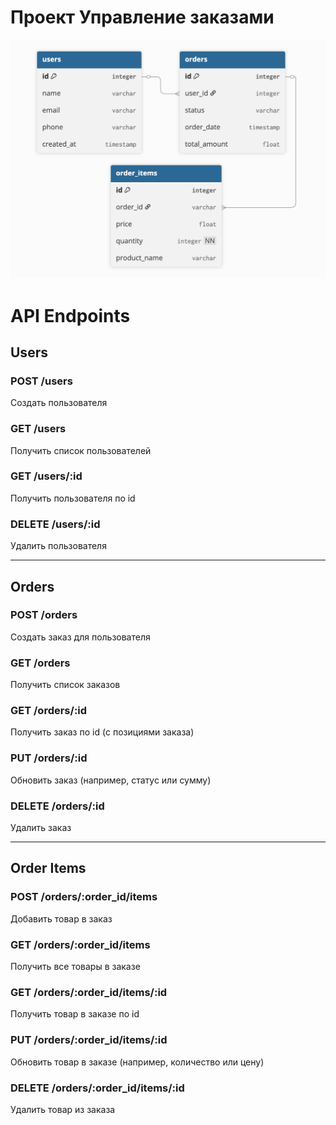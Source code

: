 # Проект Управление заказами

![База данных](docs/schema_js.png)

# API Endpoints

## Users
### POST /users  
Создать пользователя  

### GET /users  
Получить список пользователей  

### GET /users/:id  
Получить пользователя по id  

### DELETE /users/:id  
Удалить пользователя  

---

## Orders
### POST /orders  
Создать заказ для пользователя  

### GET /orders  
Получить список заказов  

### GET /orders/:id  
Получить заказ по id (с позициями заказа)  

### PUT /orders/:id  
Обновить заказ (например, статус или сумму)  

### DELETE /orders/:id  
Удалить заказ  

---

## Order Items
### POST /orders/:order_id/items  
Добавить товар в заказ  

### GET /orders/:order_id/items  
Получить все товары в заказе  

### GET /orders/:order_id/items/:id  
Получить товар в заказе по id  

### PUT /orders/:order_id/items/:id  
Обновить товар в заказе (например, количество или цену)  

### DELETE /orders/:order_id/items/:id  
Удалить товар из заказа  